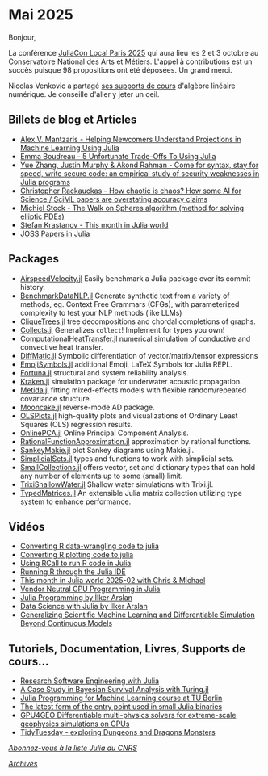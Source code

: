 # Mai 2025 

Bonjour,

La conférence [JuliaCon Local Paris 2025](https://juliacon.org/local/paris2025/) qui aura lieu les 2 et 3 octobre
au Conservatoire National des Arts et Métiers.  L'appel à contributions est un succès puisque 98 propositions
ont été déposées. Un grand merci.

Nicolas Venkovic a partagé [ses supports de cours](https://venkovic.github.io/NLA-for-CS-and-IE) d'algèbre linéaire numérique. Je conseille d'aller y jeter un oeil.

## Billets de blog et Articles


- [Alex V. Mantzaris - Helping Newcomers Understand Projections in Machine Learning Using Julia](https://medium.com/@avmantzaris/helping-newcomers-understand-projections-in-machine-learning-using-julia-lang-64bfd00c81ad)
- [Emma Boudreau - 5 Unfortunate Trade-Offs To Using Julia](https://medium.com/chifi-media/5-unfortunate-trade-offs-to-using-julia-1b62ac7528ef)
- [Yue Zhang, Justin Murphy & Akond Rahman - Come for syntax, stay for speed, write secure code: an empirical study of security weaknesses in Julia programs](https://link.springer.com/article/10.1007/s10664-024-10606-w)
- [Christopher Rackauckas - How chaotic is chaos? How some AI for Science / SciML papers are overstating accuracy claims](https://www.stochasticlifestyle.com/how-chaotic-is-chaos-how-some-ai-for-science-sciml-papers-are-overstating-accuracy-claims/)
- [Michiel Stock - The Walk on Spheres algorithm (method for solving elliptic PDEs)](https://michielstock.github.io/posts/2025/WoS/)
- [Stefan Krastanov - This month in Julia world](https://discourse.julialang.org/c/community/news/66)
- [JOSS Papers in Julia](https://joss.theoj.org/papers/in/Julia)

## Packages

- [AirspeedVelocity.jl](https://github.com/MilesCranmer/AirspeedVelocity.jl) Easily benchmark a Julia package over its commit history.
- [BenchmarkDataNLP.jl](https://github.com/mantzaris/BenchmarkDataNLP.jl) Generate synthetic text from a variety of methods, eg. Context Free Grammars (CFGs), with parameterized complexity to test your NLP methods (like LLMs)
- [CliqueTrees.jl](https://github.com/AlgebraicJulia/CliqueTrees.jl) tree decompositions and chordal completions of graphs.
- [Collects.jl](https://github.com/JuliaCollections/Collects.jl) Generalizes `collect`! Implement for types you own!
- [ComputationalHeatTransfer.jl](https://github.com/JuliaIBPM/ComputationalHeatTransfer.jl) numerical simulation of conductive and convective heat transfer.
- [DiffMatic.jl](https://github.com/asterycs/DiffMatic.jl) Symbolic differentiation of vector/matrix/tensor expressions
- [EmojiSymbols.jl](https://github.com/wookay/EmojiSymbols.jl) additional Emoji, LaTeX Symbols for Julia REPL.
- [Fortuna.jl](https://github.com/AkchurinDA/Fortuna.jl) structural and system reliability analysis.
- [Kraken.jl](https://github.com/vardister/Kraken.jl) simulation package for underwater acoustic propagation.
- [Metida.jl](https://github.com/PharmCat/Metida.jl) fitting mixed-effects models with flexible random/repeated covariance structure.
- [Mooncake.jl](https://github.com/chalk-lab/Mooncake.jl) reverse-mode AD package.
- [OLSPlots.jl](https://github.com/technocrat/OLSPlots.jl) high-quality plots and visualizations of Ordinary Least Squares (OLS) regression results.
- [OnlinePCA.jl](https://github.com/rikenbit/OnlinePCA.jl) Online Principal Component Analysis.
- [RationalFunctionApproximation.jl](https://github.com/complexvariables/RationalFunctionApproximation.jl) approximation by rational functions.
- [SankeyMakie.jl](https://github.com/MakieOrg/SankeyMakie.jl) plot Sankey diagrams using Makie.jl.
- [SimplicialSets.jl](https://github.com/matthias314/SimplicialSets.jl) types and functions to work with simplicial sets. 
- [SmallCollections.jl](https://github.com/matthias314/SmallCollections.jl) offers vector, set and dictionary types that can hold any number of elements up to some (small) limit.
- [TrixiShallowWater.jl](https://github.com/trixi-framework/TrixiShallowWater.jl) Shallow water simulations with Trixi.jl.
- [TypedMatrices.jl](https://github.com/TypedMatrices/TypedMatrices.jl) An extensible Julia matrix collection utilizing type system to enhance performance.


## Vidéos
 
- [Converting R data-wrangling code to julia](https://youtu.be/bw-N1lrDeHI?si=ntfwZrgZzj31PiYq)
- [Converting R plotting code to julia](https://youtu.be/ZWmm8N1MSqc?si=gSc1NCZpiNcH4QYy)
- [Using RCall to run R code in Julia](https://youtu.be/-2dqum5inEM?si=hW4FaHznzlImoQGK)
- [Running R through the Julia IDE](https://youtu.be/xhvbJtDXFlE?si=SfL8Jrn4QHNalkQO)
- [This month in Julia world 2025-02 with Chris & Michael](https://youtu.be/17aNGIoSp5M?si=v9GkDGZr3uR53sGj)
- [Vendor Neutral GPU Programming in Julia](https://youtu.be/QvlBmh1t9I4?si=pDr_UQDJ_WYDKVo7)
- [Julia Programming by İlker Arslan](https://www.youtube.com/playlist?list=PL6n26MWfs5g5EQ31IqJhSV-T_HeucoByX)
- [Data Science with Julia by İlker Arslan](https://www.youtube.com/playlist?list=PL6n26MWfs5g5abtXb6CbooyZ1q_rwWWPS)
- [Generalizing Scientific Machine Learning and Differentiable Simulation Beyond Continuous Models](https://youtu.be/z5y9Hegasco?si=QbvNrzWC14Kg7FmA)


## Tutoriels, Documentation, Livres, Supports de cours...

- [Research Software Engineering with Julia](https://vchuravy.dev/rse-course/)
- [A Case Study in Bayesian Survival Analysis with Turing.jl](https://github.com/TuringLang/Turing-Workshop/tree/sunxd/KI_method_week/2025-Karolinska-Institutet)
- [Julia Programming for Machine Learning course at TU Berlin](https://github.com/adrhill/julia-ml-course)
- [The latest form of the entry point used in small Julia binaries](https://discourse.julialang.org/t/how-to-use-juliac-jl/123024/21?u=jbytecode)
- [GPU4GEO Differentiable multi-physics solvers for extreme-scale geophysics simulations on GPUs](https://gpu4geo.org/software/)
- [TidyTuesday - exploring Dungeons and Dragons Monsters](https://github.com/rfordatascience/tidytuesday/tree/main/data/2025/2025-05-27)

[*Abonnez-vous à la liste Julia du CNRS*](https://listes.services.cnrs.fr/wws/subscribe/julia)

[*Archives*](https://pnavaro.github.io/NouvellesJulia)
